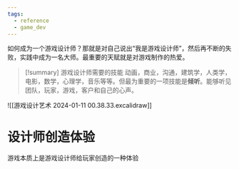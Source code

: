 ```yaml
---
tags:
  - reference
  - game_dev
---
```

如何成为一个游戏设计师？那就是对自己说出“我是游戏设计师”，然后再不断的失败，实践中成为一名大师。最重要的天赋就是对游戏制作的热爱。

> [!summary] 游戏设计师需要的技能
> 动画，商业，沟通，建筑学，人类学，电影，数学，心理学，音乐等等。但最为重要的一项技能是**倾听**。能够听见团队，玩家，游戏，客户和自己的心声。

![[游戏设计艺术 2024-01-11 00.38.33.excalidraw]]

# 设计师创造体验

游戏本质上是游戏设计师给玩家创造的一种体验
